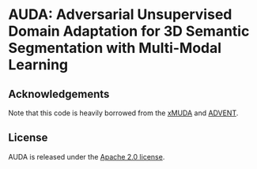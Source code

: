 # AUDA: Adversarial Unsupervised Domain Adaptation for 3D Semantic Segmentation with Multi-Modal Learning

## Acknowledgements
Note that this code is heavily borrowed from the [xMUDA](https://github.com/valeoai/xMUDA) and [ADVENT](https://github.com/valeoai/ADVENT).

## License
AUDA is released under the [Apache 2.0 license](./LICENSE).
